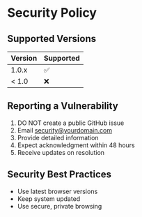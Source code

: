 # Security Policy

## Supported Versions
| Version | Supported          |
|---------|-------------------|
| 1.0.x   | :white_check_mark:|
| < 1.0   | :x:               |

## Reporting a Vulnerability
1. DO NOT create a public GitHub issue
2. Email security@yourdomain.com
3. Provide detailed information
4. Expect acknowledgment within 48 hours
5. Receive updates on resolution

## Security Best Practices
- Use latest browser versions
- Keep system updated
- Use secure, private browsing